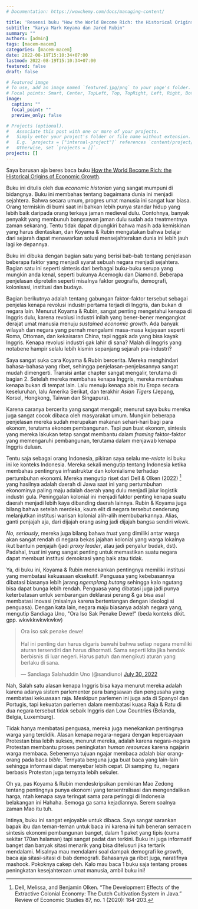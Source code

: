 ```yaml
---
# Documentation: https://wowchemy.com/docs/managing-content/

title: 'Resensi buku "How the World Become Rich: the Historical Origins of Economic Growth"'
subtitle: "karya Mark Koyama dan Jared Rubin"
summary: ""
authors: [admin]
tags: [macem-macem]
categories: [macem-macem]
date: 2022-08-19T15:10:34+07:00
lastmod: 2022-08-19T15:10:34+07:00
featured: false
draft: false

# Featured image
# To use, add an image named `featured.jpg/png` to your page's folder.
# Focal points: Smart, Center, TopLeft, Top, TopRight, Left, Right, BottomLeft, Bottom, BottomRight.
image:
  caption: ""
  focal_point: ""
  preview_only: false

# Projects (optional).
#   Associate this post with one or more of your projects.
#   Simply enter your project's folder or file name without extension.
#   E.g. `projects = ["internal-project"]` references `content/project/deep-learning/index.md`.
#   Otherwise, set `projects = []`.
projects: []
---
```


Saya barusan aja beres baca buku [How the World Become Rich: the Historical Origins of Economic Growth](https://www.goodreads.com/book/show/60802350-how-the-world-became-rich).

Buku ini ditulis oleh dua _economic historian_ yang sangat mumpuni di bidangnya. Buku ini membahas tentang bagaimana dunia ini menjadi sejahtera. Bahwa secara umum, progres umat manusia ini sangat luar biasa. Orang termiskin di bumi saat ini bahkan lebih punya standar hidup yang lebih baik daripada orang terkaya jaman medieval dulu. Contohnya, banyak penyakit yang membunuh bangsawan jaman dulu sudah ada treatmentnya zaman sekarang. Tentu tidak dapat dipungkiri bahwa masih ada kemiskinan yang harus dientaskan, dan Koyama & Rubin mengatakan bahwa belajar dari sejarah dapat menawarkan solusi mensejahterakan dunia ini lebih jauh lagi ke depannya.

Buku ini dibuka dengan bagian satu yang berisi bab-bab tentang penjelasan beberapa faktor yang menjadi syarat sebuah negara menjadi sejahtera. Bagian satu ini seperti sintesis dari berbagai buku-buku serupa yang mungkin anda kenal, seperti bukunya Acemoglu dan Diamond. Beberapa penjelasan dipretelin seperti misalnya faktor geografis, demografi, kolonisasi, institusi dan budaya. 

Bagian berikutnya adalah tentang gabungan faktor-faktor tersebut sebagai penjelas kenapa revolusi industri pertama terjadi di Inggris, dan bukan di negara lain. Menurut Koyama & Rubin, sangat penting mengetahui kenapa di Inggris dulu, karena revolusi industri inilah yang bener-bener mengangkat derajat umat manusia menuju _sustained economic growth_. Ada banyak wilayah dan negara yang pernah mengalami masa-masa kejayaan seperti Roma, Ottoman, dan kekaisaran China, tapi nggak ada yang bisa kayak Inggris. Kenapa revolusi industri gak lahir di sana? Malah di Inggris yang notabene hampir selalu lebih kismin sepanjang sejarah pra-industri?

Saya sangat suka cara Koyama & Rubin bercerita. Mereka menghindari bahasa-bahasa yang ribet, sehingga penjelasan-penjelasannya sangat mudah dimengerti. Transisi antar chapter sangat mengalir, terutama di bagian 2. Setelah mereka membahas kenapa Inggris, mereka membahas kenapa bukan di tempat lain. Lalu menuju kenapa abis itu Eropa secara keseluruhan, lalu Amerika Serikat, dan terakhir _Asian Tigers_ (Jepang, Korsel, Hongkong, Taiwan dan Singapura). 

Karena caranya bercerita yang sangat mengalir, menurut saya buku mereka juga sangat cocok dibaca oleh masyarakat umum. Mungkin beberapa penjelasan mereka sudah merupakan makanan sehari-hari bagi para ekonom, terutama ekonom pembangunan. Tapi pun buat ekonom, sintesis yang mereka lakukan tetap sangat membantu dalam _framing_ faktor-faktor yang memengaruhi pembangunan, terutama dalam menjawab kenapa Inggris duluan.

Tentu saja sebagai orang Indonesia, pikiran saya selalu me-_relate_ isi buku ini ke konteks Indonesia. Mereka sekali mengutip tentang Indonesia ketika membahas pentingnya infrastruktur dan kolonialisme terhadap pertumbuhan ekonomi. Mereka mengutip riset dari Dell & Olken (2022) [^1] yang hasilnya adalah daerah di Jawa saat ini yang pertumbuhan ekonominya paling maju adalah daerah yang dulu menjadi jalur logistik industri gula. Peninggalan kolonial ini menjadi faktor penting kenapa suatu daerah menjadi lebih kaya dibanding daerah lainnya. Rubin & Koyama juga bilang bahwa setelah merdeka, kaum elit di negara tersebut cenderung melanjutkan institusi warisan kolonial alih-alih membubarkannya. Alias, ganti penjajah aja, dari dijajah orang asing jadi dijajah bangsa sendiri wkwk.

_No, seriously_, mereka juga bilang bahwa _trust_ yang dimiliki antar warga akan sangat rendah di negara bekas jajahan kolonial yang warga lokalnya ikut bantuin penjajah (jadi _proxy leader_, atau jadi penyalur budak, dst). Padahal, _trust_ ini yang sangat penting untuk memastikan suatu negara dapat membuat institusi demokrasi yang baik atau tidak.

Ya, di buku ini, Koyama & Rubin menekankan pentingnya memiliki institusi yang membatasi kekuasaan eksekutif. Penguasa yang kebebasannya dibatasi biasanya lebih jarang _ngemplang hutang_ sehingga kalo ngutang bisa dapat bunga lebih rendah. Penguasa yang dibatasi juga jadi punya keterbatasan untuk sembarangan deklarasi perang & ga bisa asal membatasi inovasi (misalnya karena bertentangan dengan ideologi si penguasa). Dengan kata lain, negara maju biasanya adalah negara yang, mengutip Sandiaga Uno, "Ora Iso Sak Penake Dewe!" (beda konteks dikit. gpp. wkwkkwkwkwkw)

<blockquote class="twitter-tweet"><p lang="in" dir="ltr">Ora iso sak penake dewe!<br><br>Hal ini penting dan harus digaris bawahi bahwa setiap negara memiliki aturan tersendiri dan harus dihormati. Sama seperti kita jika hendak berbisnis di luar negeri. Harus patuh dan mengikuti aturan yang berlaku di sana.</p>&mdash; Sandiaga Salahuddin Uno (@sandiuno) <a href="https://twitter.com/sandiuno/status/1553304447626780672?ref_src=twsrc%5Etfw">July 30, 2022</a></blockquote> <script async src="https://platform.twitter.com/widgets.js" charset="utf-8"></script> 

Nah, Salah satu alasan kenapa Inggris bisa kaya menurut mereka adalah karena adanya sistem parlementer para bangsawan dan pengusaha yang membatasi kekuasaan raja. Meskipun parlemen ini juga ada di Spanyol dan Portugis, tapi kekuatan parlemen dalam membatasi kuasa Raja & Ratu di dua negara tersebut tidak sebaik Inggris dan Low Countries (Belanda, Belgia, Luxemburg).

Tidak hanya membatasi penguasa, mereka juga menekankan pentingnya warga yang terdidik. Alasan kenapa negara-negara dengan kepercayaan Protestan bisa lebih sukses, menurut mereka, adalah karena negara-negara Protestan membantu proses peningkatan _human resources_ karena ngajarin warga membaca. Sebenernya tujuan ngajar membaca adalah biar orang-orang pada baca _bible_. Ternyata berguna juga buat baca yang lain-lain sehingga informasi dapat menyebar lebih cepat. Di samping itu, negara berbasis Protestan juga ternyata lebih sekuler.

Oh ya, pas Koyama & Rubin mendeskripsikan pemikiran Mao Zedong tentang pentingnya punya ekonomi yang tersentralisasi dan mengendalikan harga, ntah kenapa saya teringat sama para petinggi di Indonesia belakangan ini Hahaha. Semoga ga sama kejadiannya. Serem soalnya zaman Mao itu tuh.

Intinya, buku ini sangat enjoyable untuk dibaca. Saya sangat sarankan bapak ibu dan teman-teman untuk baca ini karena ini tuh beneran semacem sintesis ekonomi pembangunan banget, dalam 1 paket yang tipis (cuma sekitar 170an halaman) tapi sangat padat dan terkini. Buku ini juga informatif banget dan banyak sitasi menarik yang bisa ditelusuri jika tertarik mendalami. Misalnya mau mendalami soal dampak demografi ke _growth_, baca aja sitasi-sitasi di bab demografi. Bahasanya ga ribet juga, naratifnya mashook. Pokoknya cakep deh. Kalo mau baca 1 buku saja tentang proses peningkatan kesejahteraan umat manusia, ambil buku ini!

[^1]: Dell, Melissa, and Benjamin Olken. “The Development Effects of the Extractive Colonial Economy: The Dutch Cultivation System in Java.” Review of Economic Studies 87, no. 1 (2020): 164-203.